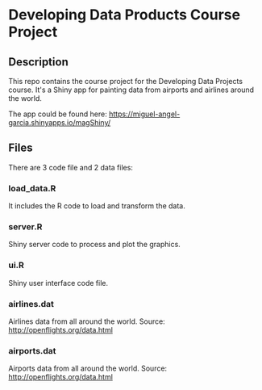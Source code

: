 # Developing Data Products Course Project
## Description
This repo contains the course project for the Developing Data Projects course. It's a Shiny app for painting data 
from airports and airlines around the world.

The app could be found here:
https://miguel-angel-garcia.shinyapps.io/magShiny/

## Files
There are 3 code file and 2 data files:

### load_data.R
It includes the R code to load and transform the data.

### server.R
Shiny server code to process and plot the graphics.

### ui.R
Shiny user interface code file.

### airlines.dat
Airlines data from all around the world.
Source:
http://openflights.org/data.html

### airports.dat
Airports data from all around the world.
Source:
http://openflights.org/data.html
